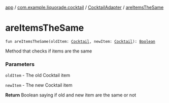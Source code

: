 [app](../../index.md) / [com.example.liquorade.cocktail](../index.md) / [CocktailAdapter](index.md) / [areItemsTheSame](./are-items-the-same.md)

# areItemsTheSame

`fun areItemsTheSame(oldItem: `[`Cocktail`](../../com.example.liquorade.domain/-cocktail/index.md)`, newItem: `[`Cocktail`](../../com.example.liquorade.domain/-cocktail/index.md)`): `[`Boolean`](https://kotlinlang.org/api/latest/jvm/stdlib/kotlin/-boolean/index.html)

Method that checks if items are the same

### Parameters

`oldItem` - The old Cocktail item

`newItem` - The new Cocktail item

**Return**
Boolean saying if old and new item are the same or not

